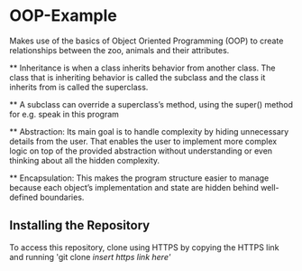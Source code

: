 # OOP-Example

Makes use of the basics of Object Oriented Programming (OOP) to create relationships between the zoo, animals and their attributes.

** Inheritance is when a class inherits behavior from another class. The class that is inheriting behavior is called the subclass and the class it inherits from is called the superclass.

** A subclass can override a superclass’s method, using the super() method for e.g. speak in this program

** Abstraction: Its main goal is to handle complexity by hiding unnecessary details from the user. That enables the user to implement more complex logic on top of the provided abstraction without understanding or even thinking about all the hidden complexity.

** Encapsulation: This makes the program structure easier to manage because each object’s implementation and state are hidden behind well-defined boundaries.

## Installing the Repository
To access this repository, clone using HTTPS by copying the HTTPS link and running 'git clone <i>insert https link here'
